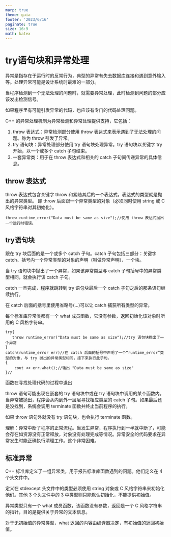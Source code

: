```yaml
---
marp: true
theme: gaia
footer: '2023/6/16'
paginate: true
size: 16:9
math: katex
---
```

# try语句块和异常处理
异常是指存在于运行时的反常行为，典型的异常有失去数据库连接和遇到意外输入等。处理异常可能是设计系统时最难的一部分。

当程序检测到一个无法处理的问题时，就需要异常处理，此时检测到问题的部分应该发出检测信号。

如果程序里有可能引发异常的代码，也应该有专门的代码处理问题。

C++ 的异常处理机制为异常检测和异常处理提供支持，它包括：
1. throw 表达式：异常检测部分使用 throw 表达式来表示遇到了无法处理的问题。称为 throw 引发了异常。
2. try 语句块：异常处理部分使用 try 语句块处理异常。try 语句块以关键字 try 开始，以一个或多个 catch 子句结束。
3. 一套异常类：用于在 throw 表达式和相关的 catch 子句间传递异常的具体信息。

## throw 表达式
throw 表达式包含关键字 throw 和紧随其后的一个表达式，表达式的类型就是抛出的异常类型。
即 throw 后面跟一个异常类型的对象（必须同时使用 string 或 C 风格字符串对其初始化）。
```
throw runtime_error("Data must be same as size");//使用 throw 表达式抛出一个运行时错误。
```

## try语句块
跟在 try 块后面的是一个或多个 catch 子句。catch 子句包括三部分：关键字 catch、括号内一个异常类型的对象的声明（叫做异常声明）、一个块。

当 try 语句块中抛出了一个异常，如果该异常类型与 catch 子句括号中的异常类型相同，就会执行该 catch 子句。

catch 一旦完成，程序就跳转到 try 语句块最后一个 catch 子句之后的那条语句继续执行。

在 catch 后面的括号里使用省略号(...)可以让 catch 捕获所有类型的异常。

每个标准库异常类都有一个 what 成员函数，它没有参数，返回初始化该对象时所用的 C 风格字符串。

```
try{
   throw runtime_error("Data must be same as size");//try 语句块抛出了一个异常
}
catch(runtime_error err)//在 catch 后面的括号中声明了一个“runtime_error”类型的对象，与 try 抛出的异常类型相同，接下来执行此子句。
{
    cout << err.what();//输出 "Data must be same as size"
}//
```
函数在寻找处理代码的过程中退出

throw 语句可能出现在嵌套的 try 语句块中或在 try 语句块中调用的某个函数内。当异常被抛出，程序会从内到外一层层寻找相应类型的 catch 子句。如果最后还是没找到，系统会调用 terminate 函数并终止当前程序的执行。

如果 throw 语句外就没有 try 语句块，也会执行 terminate 函数。

理解：异常中断了程序的正常流程。当发生异常，程序执行到一半就中断了，可能会存在如资源没有正常释放，对象没有处理完成等情况。异常安全的代码要求在异常发生时能正确执行清理工作。这个非常困难。

## 标准异常
C++ 标准库定义了一组异常类，用于报告标准库函数遇到的问题。他们定义在 4 个头文件中。

定义在 stdexcept 头文件中的类型必须使用 string 对象或 C 风格字符串来初始化他们。其他 3 个头文件中的 3 中类型则只能默认初始化，不能提供初始值。

异常类型只有一个 what 成员函数，该函数没有参数，返回是一个 C 风格字符串的指针，目的是提供关于异常的文本信息。

对于无初始值的异常类型，what 返回的内容由编译器决定，有初始值的返回初始值。

